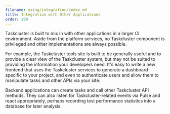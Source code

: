 ```yaml
---
filename: using/integration/index.md
title: Integration with Other Applications
order: 200
---
```


Taskcluster is built to mix in with other applications in a larger CI
environment. Aside from the platform services, no Taskcluster component is
privileged and other implementations are always possible.

For example, the Taskcluster tools site is built to be generally useful and to
provide a clear view of the Taskcluster system, but may not be suited to
providing the information your developers need. It's easy to write a new
frontend that uses the Taskcluster services to generate a dashboard specific to
your project, and even to authenticate users and allow them to manipulate tasks
and other APIs via your site.

Backend applications can create tasks and call other Taskcluster API methods.
They can also listen for Taskcluster-related events via Pulse and react
appropriately, perhaps recording test performance statistics into a database
for later analysis.